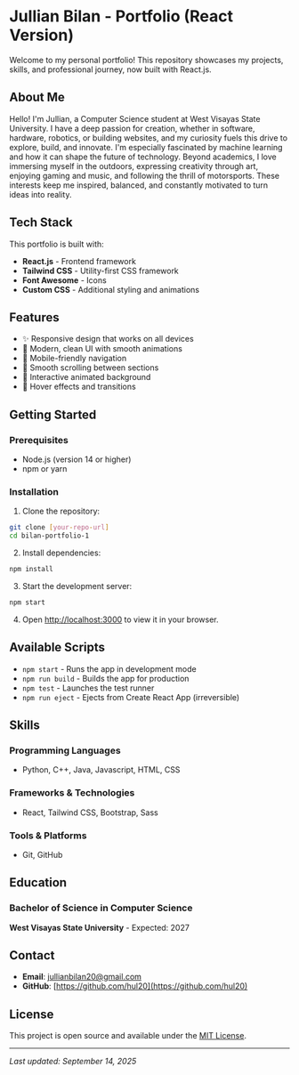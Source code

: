 # Jullian Bilan - Portfolio (React Version)

Welcome to my personal portfolio! This repository showcases my projects, skills, and professional journey, now built with React.js.

## About Me

Hello! I'm Jullian, a Computer Science student at West Visayas State University. I have a deep passion for creation, whether in software, hardware, robotics, or building websites, and my curiosity fuels this drive to explore, build, and innovate. I'm especially fascinated by machine learning and how it can shape the future of technology. Beyond academics, I love immersing myself in the outdoors, expressing creativity through art, enjoying gaming and music, and following the thrill of motorsports. These interests keep me inspired, balanced, and constantly motivated to turn ideas into reality.

## Tech Stack

This portfolio is built with:

- **React.js** - Frontend framework
- **Tailwind CSS** - Utility-first CSS framework
- **Font Awesome** - Icons
- **Custom CSS** - Additional styling and animations

## Features

- ✨ Responsive design that works on all devices
- 🎨 Modern, clean UI with smooth animations
- 📱 Mobile-friendly navigation
- 🎯 Smooth scrolling between sections
- 🌟 Interactive animated background
- 💫 Hover effects and transitions

## Getting Started

### Prerequisites

- Node.js (version 14 or higher)
- npm or yarn

### Installation

1. Clone the repository:

```bash
git clone [your-repo-url]
cd bilan-portfolio-1
```

2. Install dependencies:

```bash
npm install
```

3. Start the development server:

```bash
npm start
```

4. Open [http://localhost:3000](http://localhost:3000) to view it in your browser.

## Available Scripts

- `npm start` - Runs the app in development mode
- `npm run build` - Builds the app for production
- `npm test` - Launches the test runner
- `npm run eject` - Ejects from Create React App (irreversible)

## Skills

### Programming Languages

- Python, C++, Java, Javascript, HTML, CSS

### Frameworks & Technologies

- React, Tailwind CSS, Bootstrap, Sass

### Tools & Platforms

- Git, GitHub

## Education

### Bachelor of Science in Computer Science

**West Visayas State University** - Expected: 2027

## Contact

- **Email**: [jullianbilan20@gmail.com](mailto:jullianbilan20@gmail.com)
- **GitHub**: [https://github.com/hul20](https://github.com/hul20)

## License

This project is open source and available under the [MIT License](LICENSE).

---

_Last updated: September 14, 2025_
